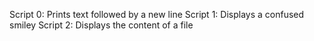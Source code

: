Script 0: Prints text followed by a new line
Script 1: Displays a confused smiley
Script 2: Displays the content of a file
